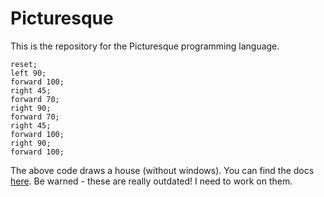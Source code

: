 # Picturesque

This is the repository for the Picturesque programming language.

```
reset;
left 90;
forward 100;
right 45;
forward 70;
right 90;
forward 70;
right 45;
forward 100;
right 90;
forward 100;
```

The above code draws a house (without windows). You can find the docs [here](https://picturesque-documentation.readthedocs.io/). Be warned - these are really outdated! I need to work on them.